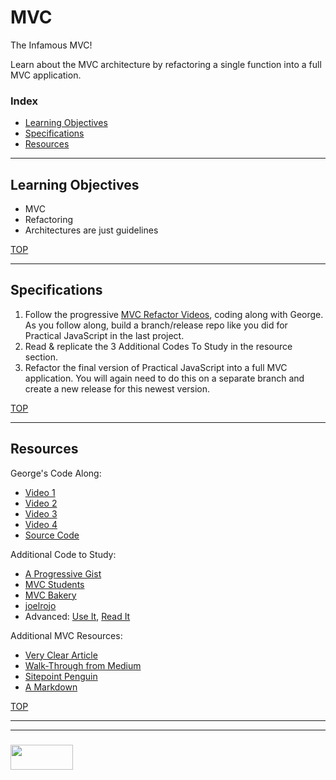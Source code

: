 # MVC

The Infamous MVC! 

Learn about the MVC architecture by refactoring a single function into a full MVC application.  

### Index
* [Learning Objectives](#learning-objectives)
* [Specifications](#specifications)
* [Resources](#resources)

---

## Learning Objectives

* MVC
* Refactoring
* Architectures are just guidelines

[TOP](#index)

---

## Specifications

1. Follow the progressive [MVC Refactor Videos](https://www.youtube.com/watch?v=6iI7_EiuvkE), coding along with George.  As you follow along, build a branch/release repo like you did for Practical JavaScript in the last project.  
2. Read & replicate the 3 Additional Codes To Study in the resource section.
3. Refactor the final version of Practical JavaScript into a full MVC application.  You will again need to do this on a separate branch and create a new release for this newest version.


[TOP](#index)

---

## Resources

George's Code Along:
* [Video 1](https://www.youtube.com/watch?v=6iI7_EiuvkE)
* [Video 2](https://www.youtube.com/watch?v=ogGnQfAzZXE&t=457s)
* [Video 3](https://www.youtube.com/watch?v=SwZ5yO60gJk)
* [Video 4](https://www.youtube.com/watch?v=xCgSUprXWwg&t=86s)
* [Source Code](https://github.com/elewa-academy/Modular-Design/tree/master/docs_src/01-mvc/MVC_list)

Additional Code to Study:
* [A Progressive Gist](https://gist.github.com/darrenderidder/3325582)
* [MVC Students](https://github.com/elewa-academy/Modular-Design/tree/master/docs_src/01-mvc/rien-student-mvc)
* [MVC Bakery](https://github.com/elewa-academy/Modular-Design/tree/master/docs_src/01-mvc/rien-mvc-bakery)
* [joelrojo](https://github.com/joelrojo/Javascript-MVC)
* Advanced: [Use It](http://todomvc.com/examples/vanillajs/), [Read It](https://github.com/tastejs/todomvc/tree/master/examples/vanillajs)


Additional MVC Resources:
* [Very Clear Article](https://medium.com/@patrickackerman/classic-front-end-mvc-with-vanilla-javascript-7eee550bc702)
* [Walk-Through from Medium](https://medium.com/@ToddZebert/a-walk-through-of-a-simple-javascript-mvc-implementation-c188a69138dc)
* [Sitepoint Penguin](https://www.sitepoint.com/mvc-design-pattern-javascript/)
* [A Markdown](https://github.com/elewa-academy/General-Resources/blob/master/application-design/mvc.md)

[TOP](#index)


___
___
### <a href="http://elewa.education/blog" target="_blank"><img src="https://user-images.githubusercontent.com/18554853/34921062-506450ae-f97d-11e7-875f-6feeb26ad72d.png" width="100" height="40"/></a>

